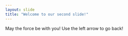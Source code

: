 ```yaml
---
layout: slide
title: "Welcome to our second slide!"
---
```

May the force be with you!
Use the left arrow to go back!
